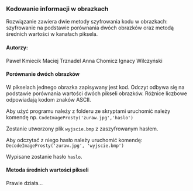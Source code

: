 ### Kodowanie informacji w obrazkach

Rozwiązanie zawiera dwie metody szyfrowania kodu w obrazkach: szyfrowanie na podstawie porównania dwóch obrazków oraz metodą średnich wartości w kanałach piksela.

#### Autorzy:
Paweł Kmiecik
Maciej Trznadel
Anna Chomicz
Ignacy Wilczyński

#### Porównanie dwóch obrazków
W pikselach jednego obrazka zapisywany jest kod. Odczyt odbywa się na podstawie porównania wartości dwóch pikseli obrazków. Różnice liczbowe odpowiadają kodom znaków ASCII.

Aby użyć programu należy z folderu ze skryptami uruchomić należy komendę np.
`CodeImageProsty('zuraw.jpg','haslo')`

Zostanie utworzony plik `wyjscie.bmp` z zaszyfrowanym hasłem.

Aby odczytać z niego hasło należy uruchomić komendę:
`DecodeImageProsty('zuraw.jpg', 'wyjscie.bmp')`

Wypisane zostanie hasło `haslo`.

#### Metoda średnich wartości pikseli
Prawie działa...
